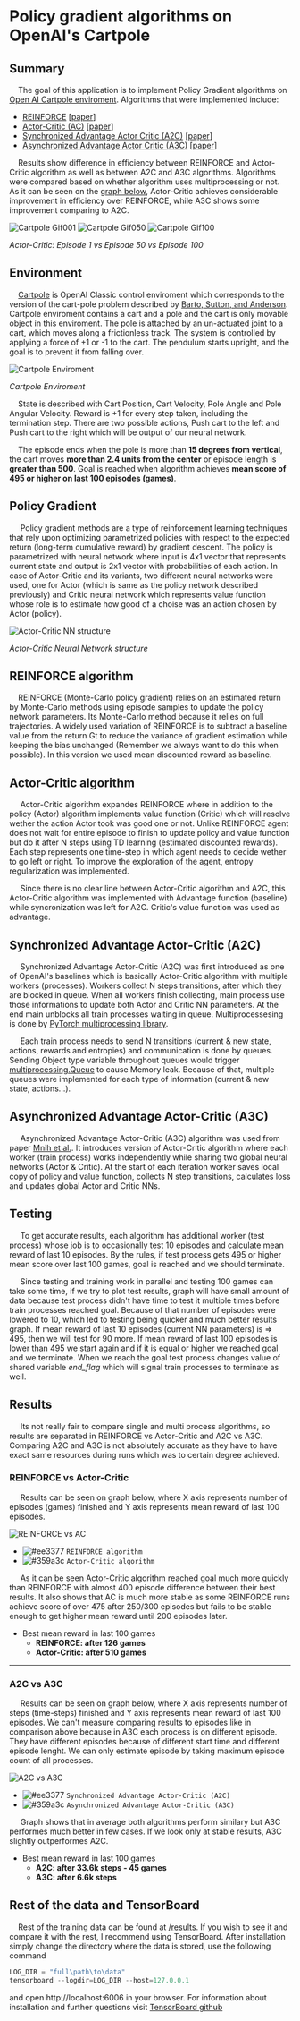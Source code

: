 # Policy gradient algorithms on OpenAI's Cartpole

## Summary
&nbsp;&nbsp;&nbsp;&nbsp;The goal of this application is to implement Policy Gradient algorithms on [Open AI Cartpole enviroment](https://gym.openai.com/envs/CartPole-v1/). Algorithms that were implemented include: 
  * [REINFORCE](https://github.com/leonjovanovic/deep-reinforcement-learning-pg-cartpole/tree/main/reinforce) \[[paper](https://link.springer.com/article/10.1007/BF00992696)\]
  * [Actor-Critic (AC)](https://github.com/leonjovanovic/deep-reinforcement-learning-pg-cartpole/tree/main/actor-critic%20(AC)) \[[paper](https://ieeexplore.ieee.org/abstract/document/6313077)\]
  * [Synchronized Advantage Actor Critic (A2C)](https://github.com/leonjovanovic/deep-reinforcement-learning-pg-cartpole/tree/main/A2C) \[[paper](https://github.com/openai/baselines/blob/master/baselines/a2c/a2c.py)\]
  * [Asynchronized Advantage Actor Critic (A3C)](https://github.com/leonjovanovic/deep-reinforcement-learning-pg-cartpole/tree/main/A3C) \[[paper](https://arxiv.org/pdf/1602.01783.pdf)\]

&nbsp;&nbsp;&nbsp;&nbsp;Results show difference in efficiency between REINFORCE and Actor-Critic algorithm as well as between A2C and A3C algorithms. Algorithms were compared based on whether algorithm uses multiprocessing or not. As it can be seen on the [graph below](https://github.com/leonjovanovic/deep-reinforcement-learning-pg-cartpole/blob/main/README.md#results), Actor-Critic achieves considerable improvement in efficiency over REINFORCE, while A3C shows some improvement comparing to A2C.
  
![Cartpole Gif001](images/ac_001.gif) 
![Cartpole Gif050](images/ac_050.gif)
![Cartpole Gif100](images/ac_100.gif)

*Actor-Critic: Episode 1 vs Episode 50 vs Episode 100*

## Environment
&nbsp;&nbsp;&nbsp;&nbsp;[Cartpole](https://gym.openai.com/envs/CartPole-v1/) is OpenAI Classic control enviroment which corresponds to the version of the cart-pole problem described by [Barto, Sutton, and Anderson](https://ieeexplore.ieee.org/abstract/document/6313077). Cartpole enviroment contains a cart and a pole and the cart is only movable object in this enviroment. The pole is attached by an un-actuated joint to a cart, which moves along a frictionless track. The system is controlled by applying a force of +1 or -1 to the cart. The pendulum starts upright, and the goal is to prevent it from falling over. 

![Cartpole Enviroment](images/cartpole_env.png)

*Cartpole Enviroment*

&nbsp;&nbsp;&nbsp;&nbsp;State is described with Cart Position, Cart Velocity, Pole Angle and Pole Angular Velocity. Reward is +1 for every step taken, including the termination step. There are two possible actions, Push cart to the left and Push cart to the right which will be output of our neural network.

&nbsp;&nbsp;&nbsp;&nbsp;The episode ends when the pole is more than **15 degrees from vertical**, the cart moves **more than 2.4 units from the center** or episode length is **greater than 500**. Goal is reached when algorithm achieves **mean score of 495 or higher on last 100 episodes (games)**.

## Policy Gradient
&nbsp;&nbsp;&nbsp;&nbsp; Policy gradient methods are a type of reinforcement learning techniques that rely upon optimizing parametrized policies with respect to the expected return (long-term cumulative reward) by gradient descent. The policy is parametrized with neural network where input is 4x1 vector that represents current state and output is 2x1 vector with probabilities of each action. In case of Actor-Critic and its variants, two different neural networks were used, one for Actor (which is same as the policy network described previously) and Critic neural network which represents value function whose role is to estimate how good of a choise was an action chosen by Actor (policy). 

![Actor-Critic NN structure](images/nns.png)

*Actor-Critic Neural Network structure*

## REINFORCE algorithm
&nbsp;&nbsp;&nbsp;&nbsp;REINFORCE (Monte-Carlo policy gradient) relies on an estimated return by Monte-Carlo methods using episode samples to update the policy network parameters. Its Monte-Carlo method because it relies on full trajectories. A widely used variation of REINFORCE is to subtract a baseline value from the return Gt to reduce the variance of gradient estimation while keeping the bias unchanged (Remember we always want to do this when possible). In this version we used mean discounted reward as baseline.

## Actor-Critic algorithm
&nbsp;&nbsp;&nbsp;&nbsp; Actor-Critic algorithm expandes REINFORCE where in addition to the policy (Actor) algorithm implements value function (Critic) which will resolve wether the action Actor took was good one or not. Unlike REINFORCE agent does not wait for entire episode to finish to update policy and value function but do it after N steps using TD learning (estimated discounted rewards). Each step represents one time-step in which agent needs to decide wether to go left or right. To improve the exploration of the agent, entropy regularization was implemented.

&nbsp;&nbsp;&nbsp;&nbsp; Since there is no clear line between Actor-Critic algorithm and A2C, this Actor-Critic algorithm was implemented with Advantage function (baseline) while syncronization was left for A2C. Critic's value function was used as advantage.

## Synchronized Advantage Actor-Critic (A2C)
&nbsp;&nbsp;&nbsp;&nbsp; Synchronized Advantage Actor-Critic (A2C) was first introduced as one of OpenAI's baselines which is basically Actor-Critic algorithm with multiple workers (processes). Workers collect N steps transitions, after which they are blocked in queue. When all workers finish collecting, main process use those informations to update both Actor and Critic NN parameters. At the end main unblocks all train processes waiting in queue. Multiprocessesing is done by [PyTorch multiprocessing library](https://pytorch.org/docs/stable/multiprocessing.html). 

&nbsp;&nbsp;&nbsp;&nbsp; Each train process needs to send N transitions (current & new state, actions, rewards and entropies) and communication is done by queues. Sending Object type variable throughout queues would trigger [multiprocessing.Queue](https://docs.python.org/3/library/multiprocessing.html) to cause Memory leak. Because of that, multiple queues were implemented for each type of information (current & new state, actions...).

## Asynchronized Advantage Actor-Critic (A3C)
&nbsp;&nbsp;&nbsp;&nbsp; Asynchronized Advantage Actor-Critic (A3C) algorithm was used from paper [Mnih et al.](https://arxiv.org/pdf/1602.01783.pdf). It introduces version of Actor-Critic algorithm where each worker (train process) works independently while sharing two global neural networks (Actor & Critic). At the start of each iteration worker saves local copy of policy and value function, collects N step transitions, calculates loss and updates global Actor and Critic NNs.

## Testing
&nbsp;&nbsp;&nbsp;&nbsp; To get accurate results, each algorithm has additional worker (test process) whose job is to occasionally test 10 episodes and calculate mean reward of last 10 episodes. By the rules, if test process gets 495 or higher mean score over last 100 games, goal is reached and we should terminate. 

&nbsp;&nbsp;&nbsp;&nbsp; Since testing and training work in parallel and testing 100 games can take some time, if we try to plot test results, graph will have small amount of data because test process didn't have time to test it multiple times before train processes reached goal. Because of that number of episodes were lowered to 10, which led to testing being quicker and much better results graph. If mean reward of last 10 episodes (current NN parameters) is => 495, then we will test for 90 more. If mean reward of last 100 episodes is lower than 495 we start again and if it is equal or higher we reached goal and we terminate. When we reach the goal test process changes value of shared variable *end_flag* which will signal train processes to terminate as well.

## Results

&nbsp;&nbsp;&nbsp;&nbsp; Its not really fair to compare single and multi process algorithms, so results are separated in REINFORCE vs Actor-Critic and A2C vs A3C. Comparing A2C and A3C is not absolutely accurate as they have to have exact same resources during runs which was to certain degree achieved. 

### REINFORCE vs Actor-Critic
&nbsp;&nbsp;&nbsp;&nbsp; Results can be seen on graph below, where X axis represents number of episodes (games) finished and Y axis represents mean reward of last 100 episodes.

![REINFORCE vs AC](images/reinforce_vs_ac.jpg)

- ![#ee3377](https://via.placeholder.com/15/ee3377/000000?text=+) `REINFORCE algorithm`
- ![#359a3c](https://via.placeholder.com/15/359a3c/000000?text=+) `Actor-Critic algorithm`

&nbsp;&nbsp;&nbsp;&nbsp; As it can be seen Actor-Critic algorithm reached goal much more quickly than REINFORCE with almost 400 episode difference between their best results. It also shows that AC is much more stable as some REINFORCE runs achieve score of over 475 after 250/300 episodes but fails to be stable enough to get higher mean reward until 200 episodes later.

* Best mean reward in last 100 games
    * **REINFORCE: after 126 games**
    * **Actor-Critic: after 510 games**

---
### A2C vs A3C
&nbsp;&nbsp;&nbsp;&nbsp; Results can be seen on graph below, where X axis represents number of steps (time-steps) finished and Y axis represents mean reward of last 100 episodes. We can't measure comparing results to episodes like in comparison above because in A3C each process is on different episode. They have different episodes because of different start time and different episode lenght. We can only estimate episode by taking maximum episode count of all processes.

![A2C vs A3C](images/a2c_vs_a3c.jpg)

- ![#ee3377](https://via.placeholder.com/15/ee3377/000000?text=+) `Synchronized Advantage Actor-Critic (A2C)`
- ![#359a3c](https://via.placeholder.com/15/359a3c/000000?text=+) `Asynchronized Advantage Actor-Critic (A3C)`

&nbsp;&nbsp;&nbsp;&nbsp; Graph shows that in average both algorithms perform similary but A3C performes much better in few cases. If we look only at stable results, A3C slightly outperformes A2C.

* Best mean reward in last 100 games
    * **A2C: after 33.6k steps - 45 games**
    * **A3C: after 6.6k steps** 

## Rest of the data and TensorBoard
&nbsp;&nbsp;&nbsp;&nbsp;Rest of the training data can be found at [/results](https://github.com/leonjovanovic/deep-reinforcement-learning-atari-pong/tree/main/results). If you wish to see it and compare it with the rest, I recommend using TensorBoard. After installation simply change the directory where the data is stored, use the following command
  
```python
LOG_DIR = "full\path\to\data"
tensorboard --logdir=LOG_DIR --host=127.0.0.1
```
and open http://localhost:6006 in your browser.
For information about installation and further questions visit [TensorBoard github](https://github.com/tensorflow/tensorboard/blob/master/README.md)
  


